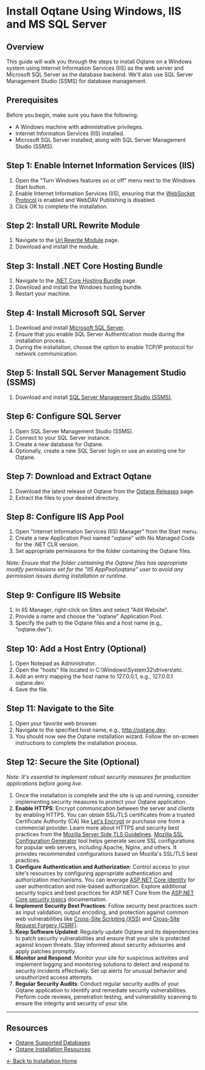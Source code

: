 # Install Oqtane Using Windows, IIS and MS SQL Server

## Overview

This guide will walk you through the steps to install Oqtane on a Windows system using Internet Information Services (IIS) as the web server and Microsoft SQL Server as the database backend. We'll also use SQL Server Management Studio (SSMS) for database management.

## Prerequisites

Before you begin, make sure you have the following:

- A Windows machine with administrative privileges.
- Internet Information Services (IIS) installed.
- Microsoft SQL Server installed, along with SQL Server Management Studio (SSMS).

## Step 1: Enable Internet Information Services (IIS)

1. Open the "Turn Windows features on or off" menu next to the Windows Start button.
2. Enable Internet Information Services (IIS), ensuring that the  [WebSocket Protocol](https://learn.microsoft.com/en-us/aspnet/core/fundamentals/websockets?#enabling-websockets-on-iis) is enabled and WebDAV Publishing is disabled.
3. Click OK to complete the installation.

## Step 2: Install URL Rewrite Module

1. Navigate to the [Url Rewrite Module](https://www.iis.net/downloads/microsoft/url-rewrite) page.
2. Download and install the module.

## Step 3: Install .NET Core Hosting Bundle

1. Navigate to the [.NET Core Hosting Bundle](https://dotnet.microsoft.com/download) page.
2. Download and install the Windows hosting bundle.
3. Restart your machine.

## Step 4: Install Microsoft SQL Server

1. Download and install [Microsoft SQL Server](https://www.microsoft.com/en-us/sql-server/sql-server-downloads).
2. Ensure that you enable SQL Server Authentication mode during the installation process.
3. During the installation, choose the option to enable TCP/IP protocol for network communication.

## Step 5: Install SQL Server Management Studio (SSMS)

1. Download and install [SQL Server Management Studio (SSMS)](https://docs.microsoft.com/en-us/sql/ssms/download-sql-server-management-studio-ssms).

## Step 6: Configure SQL Server

1. Open SQL Server Management Studio (SSMS).
2. Connect to your SQL Server instance.
3. Create a new database for Oqtane.
4. Optionally, create a new SQL Server login or use an existing one for Oqtane.

## Step 7: Download and Extract Oqtane

1. Download the latest release of Oqtane from the [Oqtane Releases](https://github.com/oqtane/oqtane.framework/releases/latest) page.
2. Extract the files to your desired directory.

## Step 8: Configure IIS App Pool

1. Open "Internet Information Services (IIS) Manager" from the Start menu.
2. Create a new Application Pool named "oqtane" with No Managed Code for the .NET CLR version.
3. Set appropriate permissions for the folder containing the Oqtane files.

_Note: Ensure that the folder containing the Oqtane files has appropriate modify permissions set for the "IIS AppPool\oqtane" user to avoid any permission issues during installation or runtime._

## Step 9: Configure IIS Website

1. In IIS Manager, right-click on Sites and select "Add Website".
2. Provide a name and choose the "oqtane" Application Pool.
3. Specify the path to the Oqtane files and a host name (e.g., "oqtane.dev").

## Step 10: Add a Host Entry (Optional)

1. Open Notepad as Administrator.
2. Open the "hosts" file located in C:\Windows\System32\drivers\etc.
3. Add an entry mapping the host name to 127.0.0.1, e.g., 127.0.0.1 oqtane.dev.
4. Save the file.

## Step 11: Navigate to the Site

1. Open your favorite web browser.
2. Navigate to the specified host name, e.g., http://oqtane.dev.
3. You should now see the Oqtane installation wizard. Follow the on-screen instructions to complete the installation process.

## Step 12: Secure the Site (Optional)
_Note: It's essential to implement robust security measures for production applications before going live._

1. Once the installation is complete and the site is up and running, consider implementing security measures to protect your Oqtane application.
2. **Enable HTTPS**: Encrypt communication between the server and clients by enabling HTTPS. You can obtain SSL/TLS certificates from a trusted Certificate Authority (CA) like [Let's Encrypt](https://letsencrypt.org/) or purchase one from a commercial provider. Learn more about HTTPS and security best practices from the [Mozilla Server Side TLS Guidelines](https://wiki.mozilla.org/Security/Server_Side_TLS). [Mozilla SSL Configuration Generator](https://ssl-config.mozilla.org/) tool helps generate secure SSL configurations for popular web servers, including Apache, Nginx, and others. It provides recommended configurations based on Mozilla's SSL/TLS best practices.
3. **Configure Authentication and Authorization**: Control access to your site's resources by configuring appropriate authentication and authorization mechanisms. You can leverage [ASP.NET Core Identity](https://docs.microsoft.com/en-us/aspnet/core/security/authentication/identity) for user authentication and role-based authorization. Explore additional security topics and best practices for ASP.NET Core from the [ASP.NET Core security topics](https://learn.microsoft.com/en-us/aspnet/core/security) documentation.
4. **Implement Security Best Practices**: Follow security best practices such as input validation, output encoding, and protection against common web vulnerabilities like [Cross-Site Scripting (XSS)](https://owasp.org/www-community/attacks/xss/) and [Cross-Site Request Forgery (CSRF)](https://owasp.org/www-community/attacks/csrf/).
5. **Keep Software Updated**: Regularly update Oqtane and its dependencies to patch security vulnerabilities and ensure that your site is protected against known threats. Stay informed about security advisories and apply patches promptly.
6. **Monitor and Respond**: Monitor your site for suspicious activities and implement logging and monitoring solutions to detect and respond to security incidents effectively. Set up alerts for unusual behavior and unauthorized access attempts.
7. **Regular Security Audits**: Conduct regular security audits of your Oqtane application to identify and remediate security vulnerabilities. Perform code reviews, penetration testing, and vulnerability scanning to ensure the integrity and security of your site.

---
## Resources
- [Oqtane Supported Databases](databases.md)
- [Oqtane Installation Resources](resources.md)

[← Back to Installation Home](index.md)

